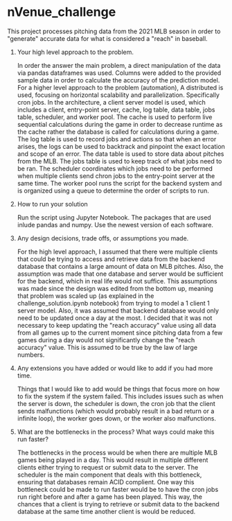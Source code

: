 # nVenue_challenge
This project processes pitching data from the 2021 MLB season in order to "generate" accurate data for what is considered a "reach" in baseball.


1. Your high level approach to the problem.

   In order the answer the main problem, a direct manipulation of the data via pandas dataframes was used. Columns were added to the provided
   sample data in order to calculate the accuracy of the prediction model. For a higher level approach to the problem (automation), A distributed is used, focusing on horizontal scalability and parallelization. Specifically cron jobs. In the architecture, a client server model is used, which includes a client, entry-point server, cache, log table, data table, jobs table, scheduler, and worker pool. The cache is used to perform live sequential calculations during the game in order to decrease runtime as the cache rather the database is called for calculations during a game. The log table is used to record jobs and actions so that when an error arises, the logs can be used to backtrack and pinpoint the exact location and scope of an error. The data table is used to store data about pitches from the MLB. The jobs table is used to keep track of what jobs need to be ran. The scheduler coordinates which jobs need to be performed when multiple clients send chron jobs to the entry-point server at the same time. The worker pool runs the script for the backend system and is organized using a queue to determine the order of scripts to run.


2. How to run your solution

   Run the script using Jupyter Notebook. The packages that are used inlude pandas and numpy. Use the newest version of each software.


3. Any design decisions, trade offs, or assumptions you made.

   For the high level approach, I assumed that there were multiple clients that could be trying to access and retrieve data from the backend database that contains a large amount of data on MLB pitches. Also, the assumption was made that one database and server would be sufficient for the backend, which in real life would not suffice. This assumptions was made since the design was edited from the bottom up, meaning that problem was scaled up (as explained in the challenge_solution.ipynb notebook) from trying to model a 1 client 1 server model. Also, it was assumed that backend database would only need to be updated once a day at the most. I decided that it was not necessary to keep updating the "reach accuracy" value using all data from all games up to the current moment since pitching data from a few games during a day would not significantly change the "reach accuracy" value. This is assumed to be true by the law of large numbers.


4. Any extensions you have added or would like to add if you had more time.

   Things that I would like to add would be things that focus more on how to fix the system if the system failed. This includes issues such as when the server is down, the scheduler is down, the cron job that the client sends malfunctions (which would probably result in a bad return or a infinite loop), the worker goes down, or the worker also malfunctions.

5. What are the bottlenecks in the process? What ways could make this run faster?

   The bottlenecks in the process would be when there are multiple MLB games being played in a day. This would result in multiple different clients either trying to request or submit data to the server. The scheduler is the main component that deals with this bottleneck, ensuring that databases remain ACID complient. One way this bottleneck could be made to run faster would be to have the cron jobs run right before and after a game has been played. This way, the chances that a client is trying to retrieve or submit data to the backend database at the same time another client is would be reduced. 